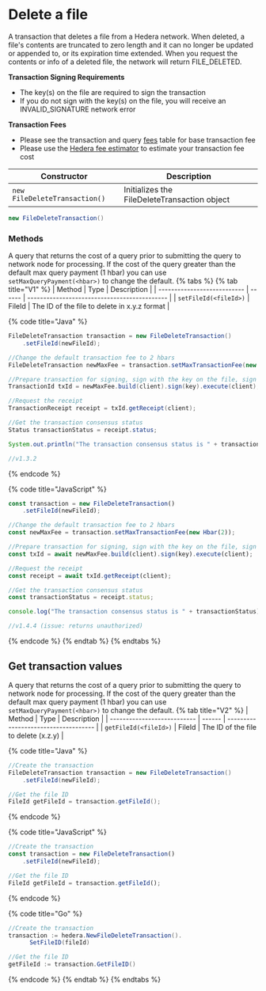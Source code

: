 # Delete a file

A transaction that deletes a file from a Hedera network. When deleted, a file's contents are truncated to zero length and it can no longer be updated or appended to, or its expiration time extended. When you request the contents or info of a deleted file, the network will return FILE\_DELETED.

**Transaction Signing Requirements**

* The key(s) on the file are required to sign the transaction
* If you do not sign with the key(s) on the file, you will receive an INVALID\_SIGNATURE network error

**Transaction Fees**

* Please see the transaction and query [fees](../../../../networks/mainnet/fees/#transaction-and-query-fees) table for base transaction fee
* Please use the [Hedera fee estimator](https://hedera.com/fees) to estimate your transaction fee cost

| Constructor                   | Description                                  |
| ----------------------------- | -------------------------------------------- |
| `new FileDeleteTransaction()` | Initializes the FileDeleteTransaction object |

```java
new FileDeleteTransaction()
```

### Methods

A query that returns the cost of a query prior to submitting the query to network node for processing. If the cost of the query greater than the default max query payment (1 hbar) you can use `setMaxQueryPayment(<hbar>)` to change the default.
{% tabs %}
{% tab title="V1" %}
| Method                      | Type   | Description                                  |
| --------------------------- | ------ | -------------------------------------------- |
| `setFileId(<fileId>)` | FileId | The ID of the file to delete in x.y.z format |

{% code title="Java" %}
```java
FileDeleteTransaction transaction = new FileDeleteTransaction()
    .setFileId(newFileId);

//Change the default transaction fee to 2 hbars
FileDeleteTransaction newMaxFee = transaction.setMaxTransactionFee(new Hbar(2));

//Prepare transaction for signing, sign with the key on the file, sign with the client operator key and submit to a Hedera network
TransactionId txId = newMaxFee.build(client).sign(key).execute(client);

//Request the receipt
TransactionReceipt receipt = txId.getReceipt(client);

//Get the transaction consensus status
Status transactionStatus = receipt.status;

System.out.println("The transaction consensus status is " + transactionStatus);

//v1.3.2
```
{% endcode %}

{% code title="JavaScript" %}
```javascript
const transaction = new FileDeleteTransaction()
    .setFileId(newFileId);

//Change the default transaction fee to 2 hbars
const newMaxFee = transaction.setMaxTransactionFee(new Hbar(2));

//Prepare transaction for signing, sign with the key on the file, sign with the client operator key and submit to a Hedera network
const txId = await newMaxFee.build(client).sign(key).execute(client);

//Request the receipt
const receipt = await txId.getReceipt(client);

//Get the transaction consensus status
const transactionStatus = receipt.status;

console.log("The transaction consensus status is " + transactionStatus);

//v1.4.4 (issue: returns unauthorized)
```
{% endcode %}
{% endtab %}
{% endtabs %}

## Get transaction values

A query that returns the cost of a query prior to submitting the query to network node for processing. If the cost of the query greater than the default max query payment (1 hbar) you can use `setMaxQueryPayment(<hbar>)` to change the default.
{% tab title="V2" %}
| Method                      | Type   | Description                          |
| --------------------------- | ------ | ------------------------------------ |
| `getFileId(<fileId>)` | FileId | The ID of the file to delete (x.z.y) |

{% code title="Java" %}
```java
//Create the transaction
FileDeleteTransaction transaction = new FileDeleteTransaction()
    .setFileId(newFileId);

//Get the file ID
FileId getFileId = transaction.getFileId();
```
{% endcode %}

{% code title="JavaScript" %}
```javascript
//Create the transaction
const transaction = new FileDeleteTransaction()
    .setFileId(newFileId);

//Get the file ID
FileId getFileId = transaction.getFileId();
```
{% endcode %}

{% code title="Go" %}
```java
//Create the transaction
transaction := hedera.NewFileDeleteTransaction().
      SetFileID(fileId)

//Get the file ID
getFileId := transaction.GetFileID()
```
{% endcode %}
{% endtab %}
{% endtabs %}

##
